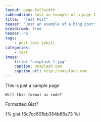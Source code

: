 ```yaml
---
layout: page-fullwidth
subheadline: Just an example of a page 1
title:  "Test Post"
teaser: "Just an example of a blog post"
breadcrumb: true
header: no
tags:
    - post test jekyll
categories:
    - test
image:
    title: "unsplash_1.jpg"
    caption: Unsplash.com
    caption_url: http://unsplash.com
---
```

This is just a sample page

~~~
Will this format as code?
~~~

Formatted Gist?

{% gist 16c7cc601bb354b66a73 %}
